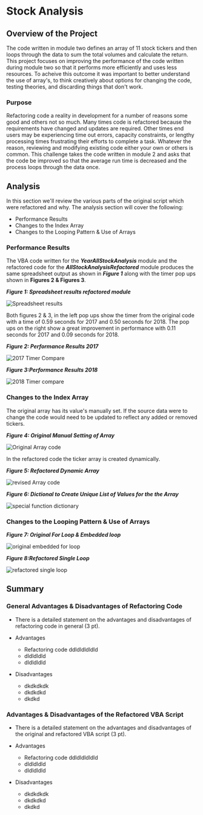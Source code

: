 # Stock Analysis

## Overview of the Project

The code written in module two defines an array of 11 stock tickers and then loops through the data to sum the total volumes and calculate the return. This project focuses on improving the performance of the code written during module two so that it performs more efficiently and uses less resources.  To acheive this outcome it was important to better understand the use of array's, to think creatively about options for changing the code, testing theories, and discarding things that don't work.

### Purpose

Refactoring code a reality in development for a number of reasons some good and others not so much.  Many times code is refactored because the requirements have changed and updates are required.  Other times end users may be experiencing time out errors, capacity constraints, or lengthy processing times frustrating their efforts to complete a task.  Whatever the reason, reviewing and modifying existing code either your own or others is common. This challenge takes the code written in module 2 and asks that the code be improved so that the average run time is decreased and the process loops through the data once.

## Analysis

In this section we'll review the various parts of the original script which were refactored and why.  The analysis section will cover the following:

- Performance Results
- Changes to the Index Array
- Changes to the Looping Pattern & Use of Arrays

### Performance Results
The VBA code written for the **_YearAllStockAnalysis_** module and the refactored code for the **_AllStockAnalysisRefactored_** module produces the same spreadsheet output as shown in **_Figure 1_** along with the timer pop ups shown in **Figures 2 & Figures 3**.  

**_Figure 1: Spreadsheet results refactored module_**

![Spreadsheet results](/Year_Over_Year_Comparison.png)

Both figures 2 & 3, in the left pop ups show the timer from the original code with a time of 0.59 seconds for 2017 and 0.50 seconds for 2018.  The pop ups on the right show a great improvement in performance with 0.11 seconds for 2017 and 0.09 seconds for 2018.

**_Figure 2: Performance Results 2017_**

![2017 Timer Compare](/2017_Comparison_Orig_vs_Refact.png)

**_Figure 3:Performance Results 2018_**

![2018 Timer compare](/2018_Comparison_Orig_vs_Refact.png)

### Changes to the Index Array

The original array has its value's manually set.  If the source data were to change the code would need to be updated to reflect any added or removed tickers.

**_Figure 4: Original Manual Setting of Array_**

![Original Array code](/initializing_array_for_all_tickers.png)

In the refactored code the ticker array is created dynamically. 

**_Figure 5: Refactored Dynamic Array_**

![revised Array code](/ticker_index_from_dictionary.png)

**_Figure 6: Dictional to Create Unique List of Values for the the Array_**

![special function dictionary](/FunctionGetUniqeNames.png)

### Changes to the Looping Pattern & Use of Arrays

**_Figure 7: Original For Loop & Embedded loop_**

![original embedded for loop](/original_code_nested_for_loop.png)

**_Figure 8:Refactored Single Loop_**

![refactored single loop](/refactored_code_single_for_loop.png)


## Summary

### General Advantages & Disadvantages of Refactoring Code
- There is a detailed statement on the advantages and disadvantages of refactoring code in general (3 pt).

- Advantages
  - Refactoring code ddldldldldld
  - dldldldld
  - dldldldld

- Disadvantages
  - dkdkdkdk
  - dkdkdkd
  - dkdkd


### Advantages & Disadvantages of the Refactored VBA Script
- There is a detailed statement on the advantages and disadvantages of the original and refactored VBA script (3 pt).

- Advantages
  - Refactoring code ddldldldldld
  - dldldldld
  - dldldldld

- Disadvantages
  - dkdkdkdk
  - dkdkdkd
  - dkdkd





